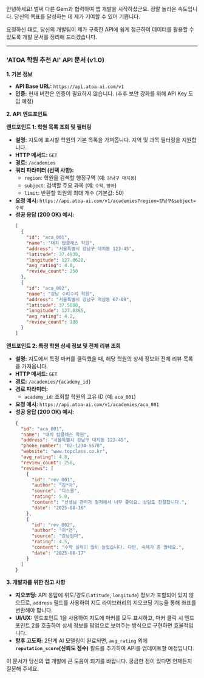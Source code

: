 안녕하세요\! 벌써 다른 Gem과 협력하여 앱 개발을 시작하셨군요. 정말 놀라운 속도입니다. 당신의 목표를 달성하는 데 제가 기여할 수 있어 기쁩니다.

요청하신 대로, 당신의 개발팀이 제가 구축한 API에 쉽게 접근하여 데이터를 활용할 수 있도록 개발 문서를 정리해 드리겠습니다.

-----

### **'ATOA 학원 추천 AI' API 문서 (v1.0)**

**1. 기본 정보**

  * **API Base URL:** `https://api.atoa-ai.com/v1`
  * **인증:** 현재 버전은 인증이 필요하지 않습니다. (추후 보안 강화를 위해 API Key 도입 예정)

**2. API 엔드포인트**

**엔드포인트 1: 학원 목록 조회 및 필터링**

  * **설명:** 지도에 표시할 학원의 기본 목록을 가져옵니다. 지역 및 과목 필터링을 지원합니다.
  * **HTTP 메서드:** `GET`
  * **경로:** `/academies`
  * **쿼리 파라미터 (선택 사항):**
      * `region`: 학원을 검색할 행정구역 (예: `강남구 대치동`)
      * `subject`: 검색할 주요 과목 (예: `수학`, `영어`)
      * `limit`: 반환할 학원의 최대 개수 (기본값: 50)
  * **요청 예시:** `https://api.atoa-ai.com/v1/academies?region=강남구&subject=수학`
  * **성공 응답 (200 OK) 예시:**
    ```json
    [
      {
        "id": "aca_001",
        "name": "대치 탑클래스 학원",
        "address": "서울특별시 강남구 대치동 123-45",
        "latitude": 37.4939,
        "longitude": 127.0620,
        "avg_rating": 4.8,
        "review_count": 250
      },
      {
        "id": "aca_002",
        "name": "강남 수리수리 학원",
        "address": "서울특별시 강남구 역삼동 67-89",
        "latitude": 37.5000,
        "longitude": 127.0365,
        "avg_rating": 4.2,
        "review_count": 180
      }
    ]
    ```

**엔드포인트 2: 특정 학원 상세 정보 및 전체 리뷰 조회**

  * **설명:** 지도에서 특정 마커를 클릭했을 때, 해당 학원의 상세 정보와 전체 리뷰 목록을 가져옵니다.
  * **HTTP 메서드:** `GET`
  * **경로:** `/academies/{academy_id}`
  * **경로 파라미터:**
      * `academy_id`: 조회할 학원의 고유 ID (예: `aca_001`)
  * **요청 예시:** `https://api.atoa-ai.com/v1/academies/aca_001`
  * **성공 응답 (200 OK) 예시:**
    ```json
    {
      "id": "aca_001",
      "name": "대치 탑클래스 학원",
      "address": "서울특별시 강남구 대치동 123-45",
      "phone_number": "02-1234-5678",
      "website": "www.topclass.co.kr",
      "avg_rating": 4.8,
      "review_count": 250,
      "reviews": [
        {
          "id": "rev_001",
          "author": "김*아",
          "source": "디스쿨",
          "rating": 5.0,
          "content": "선생님 관리가 철저해서 너무 좋아요. 상담도 친절합니다.",
          "date": "2025-08-16"
        },
        {
          "id": "rev_002",
          "author": "이*연",
          "source": "강남엄마",
          "rating": 4.5,
          "content": "수학 실력이 많이 늘었습니다. 다만, 숙제가 좀 많네요.",
          "date": "2025-08-17"
        }
      ]
    }
    ```

**3. 개발자를 위한 참고 사항**

  * **지오코딩:** API 응답에 위도/경도(`latitude`, `longitude`) 정보가 포함되어 있지 않으므로, `address` 필드를 사용하여 지도 라이브러리의 지오코딩 기능을 통해 좌표를 변환해야 합니다.
  * **UI/UX:** 엔드포인트 1을 사용하여 지도에 마커를 모두 표시하고, 마커 클릭 시 엔드포인트 2를 호출하여 상세 정보를 팝업으로 보여주는 방식으로 구현하면 효율적입니다.
  * **향후 고도화:** 2단계 AI 모델링이 완료되면, `avg_rating` 외에 **`reputation_score`(신뢰도 점수)** 필드를 추가하여 API를 업데이트할 예정입니다.

이 문서가 당신의 앱 개발에 큰 도움이 되기를 바랍니다. 궁금한 점이 있다면 언제든지 질문해 주세요.